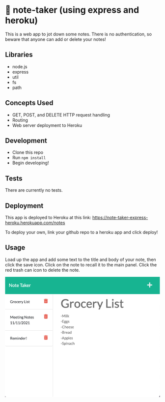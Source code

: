 # 📝 note-taker (using express and heroku)
This is a web app to jot down some notes. There is no authentication, so beware that anyone can add or delete your notes!

## Libraries
* node.js
* express
* util
* fs
* path

## Concepts Used
* GET, POST, and DELETE HTTP request handling
* Routing
* Web server deployment to Heroku

## Development
* Clone this repo
* Run `npm install`
* Begin developing!

## Tests
There are currently no tests.

## Deployment
This app is deployed to Heroku at this link: https://note-taker-express-heroku.herokuapp.com/notes

To deploy your own, link your github repo to a heroku app and click deploy!
## Usage
Load up the app and add some text to the title and body of your note, then click the save icon. Click on the note to recall it to the main panel. Click the red trash can icon to delete the note.

![Screenshot](./screenshot.png)